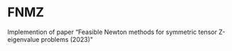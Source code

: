 # FNMZ
Implemention of paper “Feasible Newton methods for symmetric tensor Z-eigenvalue problems (2023)"
